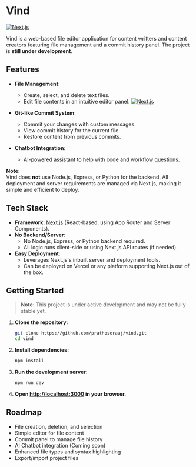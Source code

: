 # Vind

[![Next.js](https://img.shields.io/badge/next.js-14.0.0-black)](https://nextjs.org/)

Vind is a web-based file editor application for content writters and content creators featuring file management and a commit history panel. The project is **still under development**.

## Features

- **File Management**:  
  - Create, select, and delete text files.
  - Edit file contents in an intuitive editor panel.
[![Next.js](https://img.shields.io/badge/next.js-14.0.0-black)](https://nextjs.org/)
- **Git-like Commit System**:  
  - Commit your changes with custom messages.
  - View commit history for the current file.
  - Restore content from previous commits.

- **Chatbot Integration**:  
  - AI-powered assistant to help with code and workflow questions.

**Note:**  
Vind does **not** use Node.js, Express, or Python for the backend. All deployment and server requirements are managed via Next.js, making it simple and efficient to deploy.


## Tech Stack

- **Framework**: [Next.js](https://nextjs.org/) (React-based, using App Router and Server Components).
- **No Backend/Server**:  
  - No Node.js, Express, or Python backend required.
  - All logic runs client-side or using Next.js API routes (if needed).
- **Easy Deployment**:  
  - Leverages Next.js's inbuilt server and deployment tools.
  - Can be deployed on Vercel or any platform supporting Next.js out of the box.

## Getting Started

> **Note:** This project is under active development and may not be fully stable yet.

1. **Clone the repository:**
   ```bash
   git clone https://github.com/prathoseraaj/vind.git
   cd vind
   ```

2. **Install dependencies:**
   ```bash
   npm install
   ```

3. **Run the development server:**
   ```bash
   npm run dev
   ```

4. **Open [http://localhost:3000](http://localhost:3000) in your browser.**

## Roadmap

- File creation, deletion, and selection
- Simple editor for file content
- Commit panel to manage file history
- AI Chatbot integration (Coming soon)
- Enhanced file types and syntax highlighting
- Export/import project files

